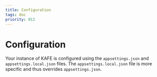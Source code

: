 ```yaml
---
title: Configuration
tags: doc
priority: 012
---
```


# Configuration

Your instance of KAFE is configured using the `appsettings.json` and `appsettings.local.json` files.
The `appsettings.local.json` file is more specific and thus overrides `appsettings.json`.
